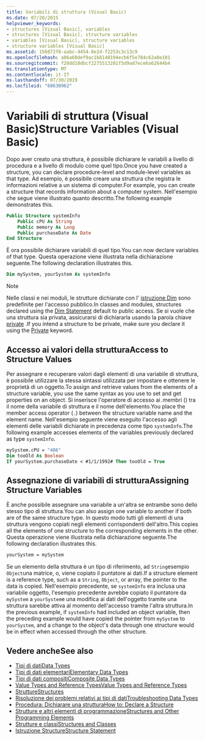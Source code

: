 ```yaml
---
title: Variabili di struttura (Visual Basic)
ms.date: 07/20/2015
helpviewer_keywords:
- structures [Visual Basic], variables
- structures [Visual Basic], structure variables
- variables [Visual Basic], structure variables
- structure variables [Visual Basic]
ms.assetid: 156872f8-aabc-4454-8e2d-f2253c3c13c9
ms.openlocfilehash: a86a60def9ac1b8140194ecb6f5e784c62a0e101
ms.sourcegitcommit: f20dd18dbcf2275513281f5d9ad7ece6a62644b4
ms.translationtype: MT
ms.contentlocale: it-IT
ms.lasthandoff: 07/30/2019
ms.locfileid: "68630962"
---
```

# <a name="structure-variables-visual-basic"></a><span data-ttu-id="68feb-102">Variabili di struttura (Visual Basic)</span><span class="sxs-lookup"><span data-stu-id="68feb-102">Structure Variables (Visual Basic)</span></span>

<span data-ttu-id="68feb-103">Dopo aver creato una struttura, è possibile dichiarare le variabili a livello di procedura e a livello di modulo come quel tipo.</span><span class="sxs-lookup"><span data-stu-id="68feb-103">Once you have created a structure, you can declare procedure-level and module-level variables as that type.</span></span> <span data-ttu-id="68feb-104">Ad esempio, è possibile creare una struttura che registra le informazioni relative a un sistema di computer.</span><span class="sxs-lookup"><span data-stu-id="68feb-104">For example, you can create a structure that records information about a computer system.</span></span> <span data-ttu-id="68feb-105">Nell'esempio che segue viene illustrato quanto descritto.</span><span class="sxs-lookup"><span data-stu-id="68feb-105">The following example demonstrates this.</span></span>

```vb
Public Structure systemInfo
    Public cPU As String
    Public memory As Long
    Public purchaseDate As Date
End Structure
```

<span data-ttu-id="68feb-106">È ora possibile dichiarare variabili di quel tipo.</span><span class="sxs-lookup"><span data-stu-id="68feb-106">You can now declare variables of that type.</span></span> <span data-ttu-id="68feb-107">Questa operazione viene illustrata nella dichiarazione seguente.</span><span class="sxs-lookup"><span data-stu-id="68feb-107">The following declaration illustrates this.</span></span>

```vb
Dim mySystem, yourSystem As systemInfo
```

> [!NOTE]
> <span data-ttu-id="68feb-108">Nelle classi e nei moduli, le strutture dichiarate con l' [istruzione Dim](../../../../visual-basic/language-reference/statements/dim-statement.md) sono predefinite per l'accesso pubblico.</span><span class="sxs-lookup"><span data-stu-id="68feb-108">In classes and modules, structures declared using the [Dim Statement](../../../../visual-basic/language-reference/statements/dim-statement.md) default to public access.</span></span> <span data-ttu-id="68feb-109">Se si vuole che una struttura sia privata, assicurarsi di dichiararla usando la parola chiave [private](../../../../visual-basic/language-reference/modifiers/private.md) .</span><span class="sxs-lookup"><span data-stu-id="68feb-109">If you intend a structure to be private, make sure you declare it using the [Private](../../../../visual-basic/language-reference/modifiers/private.md) keyword.</span></span>

## <a name="access-to-structure-values"></a><span data-ttu-id="68feb-110">Accesso ai valori della struttura</span><span class="sxs-lookup"><span data-stu-id="68feb-110">Access to Structure Values</span></span>

<span data-ttu-id="68feb-111">Per assegnare e recuperare valori dagli elementi di una variabile di struttura, è possibile utilizzare la stessa sintassi utilizzata per impostare e ottenere le proprietà di un oggetto.</span><span class="sxs-lookup"><span data-stu-id="68feb-111">To assign and retrieve values from the elements of a structure variable, you use the same syntax as you use to set and get properties on an object.</span></span> <span data-ttu-id="68feb-112">Si inserisce l'operatore di accesso ai`.`membri () tra il nome della variabile di struttura e il nome dell'elemento.</span><span class="sxs-lookup"><span data-stu-id="68feb-112">You place the member access operator (`.`) between the structure variable name and the element name.</span></span> <span data-ttu-id="68feb-113">Nell'esempio seguente viene eseguito l'accesso agli elementi delle variabili dichiarate in precedenza come tipo `systemInfo`.</span><span class="sxs-lookup"><span data-stu-id="68feb-113">The following example accesses elements of the variables previously declared as type `systemInfo`.</span></span>

```vb
mySystem.cPU = "486"
Dim tooOld As Boolean
If yourSystem.purchaseDate < #1/1/1992# Then tooOld = True
```

## <a name="assigning-structure-variables"></a><span data-ttu-id="68feb-114">Assegnazione di variabili di struttura</span><span class="sxs-lookup"><span data-stu-id="68feb-114">Assigning Structure Variables</span></span>

<span data-ttu-id="68feb-115">È anche possibile assegnare una variabile a un'altra se entrambe sono dello stesso tipo di struttura.</span><span class="sxs-lookup"><span data-stu-id="68feb-115">You can also assign one variable to another if both are of the same structure type.</span></span> <span data-ttu-id="68feb-116">In questo modo tutti gli elementi di una struttura vengono copiati negli elementi corrispondenti dell'altro.</span><span class="sxs-lookup"><span data-stu-id="68feb-116">This copies all the elements of one structure to the corresponding elements in the other.</span></span> <span data-ttu-id="68feb-117">Questa operazione viene illustrata nella dichiarazione seguente.</span><span class="sxs-lookup"><span data-stu-id="68feb-117">The following declaration illustrates this.</span></span>

```vb
yourSystem = mySystem
```

<span data-ttu-id="68feb-118">Se un elemento della struttura è un tipo di riferimento, ad `String`esempio `Object`una matrice, o, viene copiato il puntatore ai dati.</span><span class="sxs-lookup"><span data-stu-id="68feb-118">If a structure element is a reference type, such as a `String`, `Object`, or array, the pointer to the data is copied.</span></span> <span data-ttu-id="68feb-119">Nell'esempio precedente, se `systemInfo` era inclusa una variabile oggetto, l'esempio precedente avrebbe copiato il puntatore da `mySystem` a `yourSystem`e una modifica ai dati dell'oggetto tramite una struttura sarebbe attiva al momento dell'accesso tramite l'altra struttura.</span><span class="sxs-lookup"><span data-stu-id="68feb-119">In the previous example, if `systemInfo` had included an object variable, then the preceding example would have copied the pointer from `mySystem` to `yourSystem`, and a change to the object's data through one structure would be in effect when accessed through the other structure.</span></span>

## <a name="see-also"></a><span data-ttu-id="68feb-120">Vedere anche</span><span class="sxs-lookup"><span data-stu-id="68feb-120">See also</span></span>

- [<span data-ttu-id="68feb-121">Tipi di dati</span><span class="sxs-lookup"><span data-stu-id="68feb-121">Data Types</span></span>](../../../../visual-basic/programming-guide/language-features/data-types/index.md)
- [<span data-ttu-id="68feb-122">Tipi di dati elementari</span><span class="sxs-lookup"><span data-stu-id="68feb-122">Elementary Data Types</span></span>](../../../../visual-basic/programming-guide/language-features/data-types/elementary-data-types.md)
- [<span data-ttu-id="68feb-123">Tipi di dati compositi</span><span class="sxs-lookup"><span data-stu-id="68feb-123">Composite Data Types</span></span>](../../../../visual-basic/programming-guide/language-features/data-types/composite-data-types.md)
- [<span data-ttu-id="68feb-124">Value Types and Reference Types</span><span class="sxs-lookup"><span data-stu-id="68feb-124">Value Types and Reference Types</span></span>](../../../../visual-basic/programming-guide/language-features/data-types/value-types-and-reference-types.md)
- [<span data-ttu-id="68feb-125">Strutture</span><span class="sxs-lookup"><span data-stu-id="68feb-125">Structures</span></span>](../../../../visual-basic/programming-guide/language-features/data-types/structures.md)
- [<span data-ttu-id="68feb-126">Risoluzione dei problemi relativi ai tipi di dati</span><span class="sxs-lookup"><span data-stu-id="68feb-126">Troubleshooting Data Types</span></span>](../../../../visual-basic/programming-guide/language-features/data-types/troubleshooting-data-types.md)
- [<span data-ttu-id="68feb-127">Procedura: Dichiarare una struttura</span><span class="sxs-lookup"><span data-stu-id="68feb-127">How to: Declare a Structure</span></span>](../../../../visual-basic/programming-guide/language-features/data-types/how-to-declare-a-structure.md)
- [<span data-ttu-id="68feb-128">Strutture e altri elementi di programmazione</span><span class="sxs-lookup"><span data-stu-id="68feb-128">Structures and Other Programming Elements</span></span>](../../../../visual-basic/programming-guide/language-features/data-types/structures-and-other-programming-elements.md)
- [<span data-ttu-id="68feb-129">Strutture e classi</span><span class="sxs-lookup"><span data-stu-id="68feb-129">Structures and Classes</span></span>](../../../../visual-basic/programming-guide/language-features/data-types/structures-and-classes.md)
- [<span data-ttu-id="68feb-130">Istruzione Structure</span><span class="sxs-lookup"><span data-stu-id="68feb-130">Structure Statement</span></span>](../../../../visual-basic/language-reference/statements/structure-statement.md)

